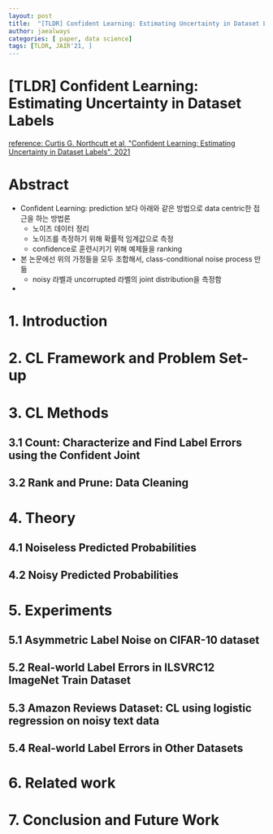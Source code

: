 ```yaml
---
layout: post
title:  "[TLDR] Confident Learning: Estimating Uncertainty in Dataset Labels"
author: jaealways
categories: [ paper, data science]
tags: [TLDR, JAIR'21, ]
---
```



# [TLDR] Confident Learning: Estimating Uncertainty in Dataset Labels


[reference: Curtis G. Northcutt et al, "Confident Learning:
Estimating Uncertainty in Dataset Labels", 2021](https://arxiv.org/pdf/1911.00068.pdf)

# Abstract
- Confident Learning: prediction 보다 아래와 같은 방법으로 data centric한 접근을 하는 방법론
    - 노이즈 데이터 정리
    - 노이즈를 측정하기 위해 확률적 임계값으로 측정
    - confidence로 훈련시키기 위해 예제들을 ranking
- 본 논문에선 위의 가정들을 모두 조합해서, class-conditional noise process 만듦
    - noisy 라벨과 uncorrupted 라벨의 joint distribution을 측정함
- 

# 1. Introduction


# 2. CL Framework and Problem Set-up


# 3. CL Methods


## 3.1 Count: Characterize and Find Label Errors using the Confident Joint



## 3.2 Rank and Prune: Data Cleaning



# 4. Theory


## 4.1 Noiseless Predicted Probabilities



## 4.2 Noisy Predicted Probabilities




# 5. Experiments



## 5.1 Asymmetric Label Noise on CIFAR-10 dataset


## 5.2 Real-world Label Errors in ILSVRC12 ImageNet Train Dataset


## 5.3 Amazon Reviews Dataset: CL using logistic regression on noisy text data


## 5.4 Real-world Label Errors in Other Datasets


# 6. Related work


# 7. Conclusion and Future Work

